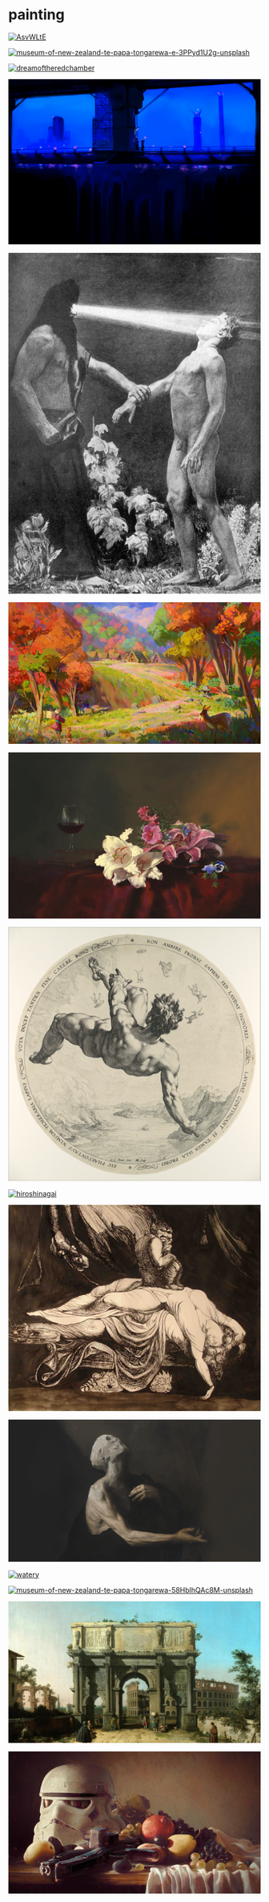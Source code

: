 # painting

<a href="AsvWLtE.jpeg"><img alt="AsvWLtE" src="AsvWLtE.jpeg"></a>

<a href="museum-of-new-zealand-te-papa-tongarewa-e-3PPyd1U2g-unsplash.jpg"><img alt="museum-of-new-zealand-te-papa-tongarewa-e-3PPyd1U2g-unsplash" src="museum-of-new-zealand-te-papa-tongarewa-e-3PPyd1U2g-unsplash.jpg"></a>

<a href="dreamoftheredchamber.jpg"><img alt="dreamoftheredchamber" src="dreamoftheredchamber.jpg"></a>

<a href="1588340899608.jpg"><img alt="1588340899608" src="1588340899608.jpg"></a>

<a href="hypnosis-sascha-schneider.png"><img alt="hypnosis-sascha-schneider" src="hypnosis-sascha-schneider.png"></a>

<a href="paint.jpg"><img alt="paint" src="paint.jpg"></a>

<a href="q9l67VQI-wallha.com.jpg"><img alt="q9l67VQI-wallha.com" src="q9l67VQI-wallha.com.jpg"></a>

<a href="1638357070130996132.jpg"><img alt="1638357070130996132" src="1638357070130996132.jpg"></a>

<a href="hiroshinagai.jpg"><img alt="hiroshinagai" src="hiroshinagai.jpg"></a>

<a href="there__s_a_monster_over_the_bed_by_babycdefg.jpg"><img alt="there__s_a_monster_over_the_bed_by_babycdefg" src="there__s_a_monster_over_the_bed_by_babycdefg.jpg"></a>

<a href="4RFJhJW.png"><img alt="4RFJhJW" src="4RFJhJW.png"></a>

<a href="watery.jpg"><img alt="watery" src="watery.jpg"></a>

<a href="museum-of-new-zealand-te-papa-tongarewa-58HblhQAc8M-unsplash.jpg"><img alt="museum-of-new-zealand-te-papa-tongarewa-58HblhQAc8M-unsplash" src="museum-of-new-zealand-te-papa-tongarewa-58HblhQAc8M-unsplash.jpg"></a>

<a href="grand_tour_main_arch.jpg"><img alt="grand_tour_main_arch" src="grand_tour_main_arch.jpg"></a>

<a href="trooper_still_life_oliver_wetter.png"><img alt="trooper_still_life_oliver_wetter" src="trooper_still_life_oliver_wetter.png"></a>

